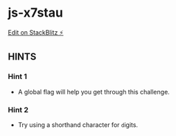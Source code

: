 # js-x7stau

[Edit on StackBlitz ⚡️](https://stackblitz.com/edit/js-x7stau)

## HINTS
### Hint 1
- A global flag will help you get through this challenge.
### Hint 2
- Try using a shorthand character for `d`igits.
